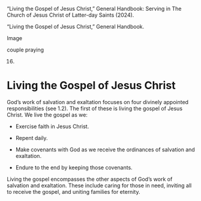 “Living the Gospel of Jesus Christ,” General Handbook: Serving in The Church
of Jesus Christ of Latter-day Saints (2024).

“Living the Gospel of Jesus Christ,” General Handbook.

Image

couple praying

16.

# Living the Gospel of Jesus Christ

God’s work of salvation and exaltation focuses on four divinely appointed
responsibilities (see 1.2). The first of these is living the gospel of Jesus
Christ. We live the gospel as we:

  * Exercise faith in Jesus Christ.

  * Repent daily.

  * Make covenants with God as we receive the ordinances of salvation and exaltation.

  * Endure to the end by keeping those covenants.

Living the gospel encompasses the other aspects of God’s work of salvation and
exaltation. These include caring for those in need, inviting all to receive
the gospel, and uniting families for eternity.

